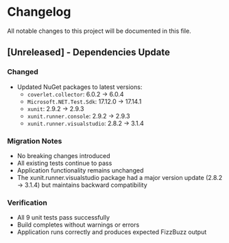 # Changelog

All notable changes to this project will be documented in this file.

## [Unreleased] - Dependencies Update

### Changed
- Updated NuGet packages to latest versions:
  - `coverlet.collector`: 6.0.2 → 6.0.4
  - `Microsoft.NET.Test.Sdk`: 17.12.0 → 17.14.1  
  - `xunit`: 2.9.2 → 2.9.3
  - `xunit.runner.console`: 2.9.2 → 2.9.3
  - `xunit.runner.visualstudio`: 2.8.2 → 3.1.4

### Migration Notes
- No breaking changes introduced
- All existing tests continue to pass
- Application functionality remains unchanged
- The xunit.runner.visualstudio package had a major version update (2.8.2 → 3.1.4) but maintains backward compatibility

### Verification
- All 9 unit tests pass successfully
- Build completes without warnings or errors
- Application runs correctly and produces expected FizzBuzz output